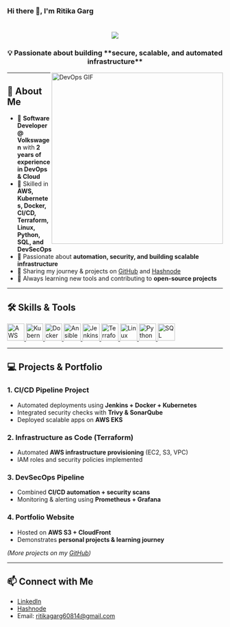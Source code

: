 ### Hi there 👋, I'm Ritika Garg

<h1 align="center">
  <a href="https://git.io/typing-svg">
    <img src="https://readme-typing-svg.herokuapp.com/?lines=Hello,+World!;DevOps,+Cloud+&+Automation;AWS,+Kubernetes,+CI/CD&center=true&size=29">
  </a>
</h1>

<h3 align="center">💡 Passionate about building **secure, scalable, and automated infrastructure**</h3>

<img align="right" alt="DevOps GIF" src="https://miro.medium.com/v2/resize:fit:828/format:webp/1*8uYlKJkFA1ivL-B_QddHcQ.gif" width="400px"/>

---

## 🚀 About Me

- 🔹 **Software Developer @ Volkswagen** with **2 years of experience in DevOps & Cloud**  
- 🔹 Skilled in **AWS, Kubernetes, Docker, CI/CD, Terraform, Linux, Python, SQL, and DevSecOps**  
- 🔹 Passionate about **automation, security, and building scalable infrastructure**  
- 🔹 Sharing my journey & projects on [GitHub](https://github.com/ritikagarg0326) and [Hashnode](https://hashnode.com/)  
- 🔹 Always learning new tools and contributing to **open-source projects**

---

## 🛠️ Skills & Tools

<p align="left"> 
  <a href="https://aws.amazon.com/" target="_blank">
    <img src="https://cdn.jsdelivr.net/gh/devicons/devicon/icons/amazonwebservices/amazonwebservices-original.svg" alt="AWS" width="40" height="40"/>
  </a> 
  <a href="https://kubernetes.io/" target="_blank">
    <img src="https://cdn.jsdelivr.net/gh/devicons/devicon/icons/kubernetes/kubernetes-plain.svg" alt="Kubernetes" width="40" height="40"/>
  </a> 
  <a href="https://www.docker.com/" target="_blank">
    <img src="https://cdn.jsdelivr.net/gh/devicons/devicon/icons/docker/docker-original.svg" alt="Docker" width="40" height="40"/>
  </a> 
  <a href="https://www.ansible.com/" target="_blank">
    <img src="https://cdn.jsdelivr.net/gh/devicons/devicon/icons/ansible/ansible-original.svg" alt="Ansible" width="40" height="40"/>
  </a> 
  <a href="https://www.jenkins.io/" target="_blank">
    <img src="https://cdn.jsdelivr.net/gh/devicons/devicon/icons/jenkins/jenkins-original.svg" alt="Jenkins" width="40" height="40"/>
  </a> 
  <a href="https://www.terraform.io/" target="_blank">
    <img src="https://cdn.jsdelivr.net/gh/devicons/devicon/icons/terraform/terraform-original.svg" alt="Terraform" width="40" height="40"/>
  </a> 
  <a href="https://www.linux.org/" target="_blank">
    <img src="https://cdn.jsdelivr.net/gh/devicons/devicon/icons/linux/linux-original.svg" alt="Linux" width="40" height="40"/>
  </a>
  <a href="https://www.python.org/" target="_blank">
    <img src="https://cdn.jsdelivr.net/gh/devicons/devicon/icons/python/python-original.svg" alt="Python" width="40" height="40"/>
  </a>
  <a href="https://www.mysql.com/" target="_blank">
    <img src="https://cdn.jsdelivr.net/gh/devicons/devicon/icons/mysql/mysql-original.svg" alt="SQL" width="40" height="40"/>
  </a>
</p>

---

## 💻 Projects & Portfolio

### **1. CI/CD Pipeline Project**
- Automated deployments using **Jenkins + Docker + Kubernetes**  
- Integrated security checks with **Trivy & SonarQube**  
- Deployed scalable apps on **AWS EKS**  

### **2. Infrastructure as Code (Terraform)**
- Automated **AWS infrastructure provisioning** (EC2, S3, VPC)  
- IAM roles and security policies implemented  

### **3. DevSecOps Pipeline**
- Combined **CI/CD automation + security scans**  
- Monitoring & alerting using **Prometheus + Grafana**

### **4. Portfolio Website**
- Hosted on **AWS S3 + CloudFront**  
- Demonstrates **personal projects & learning journey**  

*(More projects on my [GitHub](https://github.com/ritikagarg0326))*

---

## 📫 Connect with Me
- [LinkedIn](https://www.linkedin.com/in/ritika-garg-b39270194/)  
- [Hashnode](https://hashnode.com/@vero026)  
- Email: ritikagarg60814@gmail.com  

